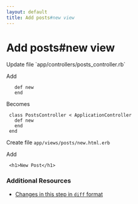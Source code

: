 ```yaml
---
layout: default
title: Add posts#new view
---
```


<h1 id="main">Add posts#new view</h1>
Update file `app/controllers/posts_controller.rb`

Add
<pre><code>   def new
   end</code></pre>


Becomes
<pre><code> class PostsController &lt; ApplicationController
   def new
   end
 end
</code></pre>


Create file `app/views/posts/new.html.erb`

Add
<pre><code> &lt;h1&gt;New Post&lt;/h1&gt;</code></pre>



### Additional Resources

* [Changes in this step in `diff` format](https://github.com/stevenhallen/rails_getting_started_bdd/commit/70fbfd95b3bc29eac99dee41526eb1f28a8a9f1e)


